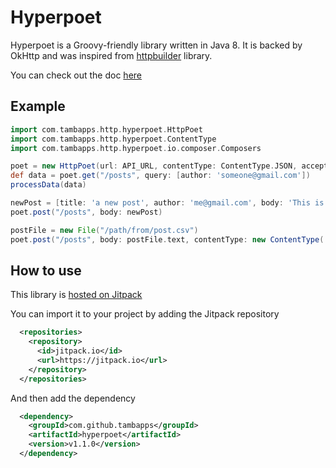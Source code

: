 # Hyperpoet

Hyperpoet is a Groovy-friendly library written in Java 8. It is backed by OkHttp and was inspired from
[httpbuilder](https://github.com/jgritman/httpbuilder) library. 

You can check out the doc [here](https://github.com/tambapps/hyperpoet/wiki)

## Example

```groovy
import com.tambapps.http.hyperpoet.HttpPoet
import com.tambapps.http.hyperpoet.ContentType
import com.tambapps.http.hyperpoet.io.composer.Composers

poet = new HttpPoet(url: API_URL, contentType: ContentType.JSON, acceptContentType: ContentType.JSON)
def data = poet.get("/posts", query: [author: 'someone@gmail.com'])
processData(data)

newPost = [title: 'a new post', author: 'me@gmail.com', body: 'This is new!']
poet.post("/posts", body: newPost)

postFile = new File("/path/from/post.csv")
poet.post("/posts", body: postFile.text, contentType: new ContentType('text/csv'), composer: Composers.&composeStringBody)
```

## How to use
This library is [hosted on Jitpack](https://jitpack.io/#tambapps/hyperpoet/1.0.0)

You can import it to your project by adding the Jitpack repository
```xml
  <repositories>
    <repository>
      <id>jitpack.io</id>
      <url>https://jitpack.io</url>
    </repository>
  </repositories>
```

And then add the dependency
```xml
  <dependency>
    <groupId>com.github.tambapps</groupId>
    <artifactId>hyperpoet</artifactId>
    <version>v1.1.0</version>
  </dependency>
```